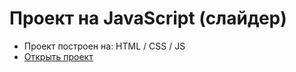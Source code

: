 # Проект на JavaScript (слайдер)

- Проект построен на: HTML / CSS / JS
- [Открыть проект](https://mrsergpron.github.io/javascript_slider/)
